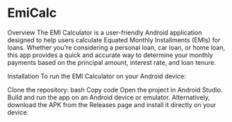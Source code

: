 # EmiCalc

Overview
The EMI Calculator is a user-friendly Android application designed to help users calculate Equated Monthly Installments (EMIs) for loans. Whether you're considering a personal loan, car loan, or home loan, this app provides a quick and accurate way to determine your monthly payments based on the principal amount, interest rate, and loan tenure.


Installation
To run the EMI Calculator on your Android device:

Clone the repository:
bash
Copy code
Open the project in Android Studio.
Build and run the app on an Android device or emulator.
Alternatively, download the APK from the Releases page and install it directly on your device.


